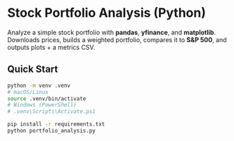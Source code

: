 # Stock Portfolio Analysis (Python)

Analyze a simple stock portfolio with **pandas**, **yfinance**, and **matplotlib**.  
Downloads prices, builds a weighted portfolio, compares it to **S&P 500**, and outputs plots + a metrics CSV.

## Quick Start
```bash
python -m venv .venv
# macOS/Linux
source .venv/bin/activate
# Windows (PowerShell)
# .venv\Scripts\Activate.ps1

pip install -r requirements.txt
python portfolio_analysis.py
